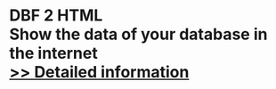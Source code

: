 # DBF 2 HTML<br />Show the data of your database in the internet<br />[>> Detailed information](https://secure.shareit.com/shareit/product.html?productid=300251148&affiliateid=200057808)